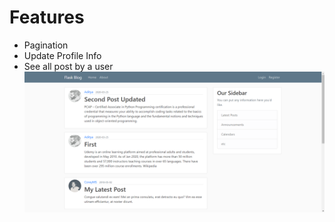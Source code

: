 # Features
* Pagination
* Update Profile Info
* See all post by a user 
![](Screenshots/Webp.net-resizeimage.png)
